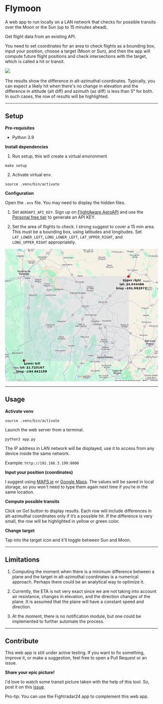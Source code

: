 # Flymoon

A web app to run locally on a LAN network that checks for possible transits over the Moon or the Sun (up to 15 minutes ahead).

Get flight data from an existing API.

You need to set coordinates for an area to check flights as a bounding box, input your position, choose a target (Moon or Sun), and then the app will compute future flight positions and check intersections with the target, which is called a hit or transit.

![](data/assets/flymoon.png)


The results show the difference in alt-azimuthal coordinates. Typically, you can expect a likely hit when there's no change in elevation and the difference in altitude (alt diff) and azimuth (az diff) is less than 5° for both. In such cases, the row of results will be highlighted.


--------


## Setup

**Pre-requisites**

- Python 3.9

**Install dependencies**

1) Run setup, this will create a virtual environment

```shell
make setup
```

2) Activate virtual env.

```shell
source .venv/bin/activate
```

**Configuration**

Open the `.env` file. You may need to display the hidden files.

1) Set `AEROAPI_API_KEY`. Sign up on [FlightAware AeroAPI](https://www.flightaware.com/commercial/aeroapi/) and use the [Personal free tier](https://www.flightaware.com/aeroapi/signup/personal) to generate an API KEY.

2) Set the area of flights to check. I strong suggest to cover a 15 min area. This must be a bounding box, using latitudes and longitudes. Set `LAT_LOWER_LEFT`, `LONG_LOWER_LEFT`, `LAT_UPPER_RIGHT`, and `LONG_UPPER_RIGHT` appropriately.


![](data/assets/bounding-box-example.png)


--------


## Usage


**Activate venv**

```shell
source .venv/bin/activate
```

Launch the web server from a terminal.

```shell
python3 app.py
```

The IP address in LAN network will be displayed, use it to access from any device inside the same network.

Example: `http://192.168.3.199:8000`

**Input your position (coordinates)**

I suggest using [MAPS.ie](https://www.maps.ie/coordinates.html#google_vignette) or [Google Maps](https://maps.google.com/). The values will be saved in local storage, so you won't need to type them again next time if you're in the same location.


**Compute possible transits**

Click on Go! button to display results. Each row will include differences in alt-azimuthal coordinates only if it’s a possible hit. If the difference is very small, the row will be highlighted in yellow or green color.

**Change target**

Tap into the target icon and it'll toggle between Sun and Moon.


--------


## Limitations

1) Computing the moment when there is a minimum difference between a plane and the target in alt-azimuthal coordinates is a numerical approach. Perhaps there could be an analytical way to optimize it.

2) Currently, the ETA is not very exact since we are not taking into account air resistance, changes in elevation, and the direction changes of the plane. It is assumed that the plane will have a constant speed and direction.

3) At the moment, there is no notification module, but one could be implemented to further automate the process.


--------


## Contribute

This web app is still under active testing. If you want to fix something, improve it, or make a suggestion, feel free to open a Pull Request or an issue.


**Share your epic picture!**

I'd love to watch some transit picture taken with the help of this tool. So, post it on this [issue](https://github.com/dbetm/flymoon/issues/21).

Pro-tip: You can use the Fightradar24 app to complement this web app.